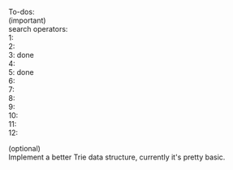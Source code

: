 To-dos:  
(important)  
search operators:  
1:  
2:  
3: done  
4:  
5: done  
6:  
7:  
8:  
9:  
10:  
11:  
12:   
  
(optional)  
Implement a better Trie data structure, currently it's pretty basic.  
